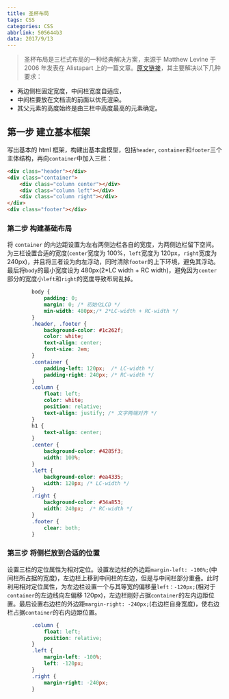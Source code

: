 ```yaml
---
title: 圣杯布局
tags: CSS
categories: CSS
abbrlink: 505644b3
data: 2017/9/13
---
```


> 圣杯布局是三栏式布局的一种经典解决方案，来源于 Matthew Levine 于 2006 年发表在 Alistapart 上的一篇文章。[原文链接](https://alistapart.com/article/holygrail)，其主要解决以下几种要求：

* 两边侧栏固定宽度，中间栏宽度自适应，
* 中间栏要放在文档流的前面以优先渲染。
* 其父元素的高度始终是由三栏中高度最高的元素确定。

## 第一步 建立基本框架

写出基本的 html 框架，构建出基本盒模型，包括`header`, `container`和`footer`三个主体结构，再向`container`中加入三栏：

```html
<div class="header"></div>
<div class="container">
    <div class="column center"></div>
    <div class="column left"></div>
    <div class="column right"></div>
</div>
<div class="footer"></div>
```

### 第二步 构建基础布局

将 `container` 的内边距设置为左右两侧边栏各自的宽度，为两侧边栏留下空间。为三栏设置合适的宽度(`center`宽度为 100%，`left`宽度为 120px，`right`宽度为240px)，并且将三者设为向左浮动，同时清除`footer`的上下环境，避免其浮动。最后将`body`的最小宽度设为 480px(2*LC width + RC width)，避免因为`center`部分的宽度小`left`和`right`的宽度导致布局乱掉。

```css
        body {
            padding: 0;
            margin: 0; /* 初始化LCD */
            min-width: 480px;/* 2*LC-width + RC-width */
        }
        .header, .footer {
            background-color: #1c262f;
            color: white;
            text-align: center;
            font-size: 2em;
        }
        .container {
            padding-left: 120px;  /* LC-width */
            padding-right: 240px; /* RC-width */
        }
        .column {
            float: left;
            color: white;
            position: relative;
            text-align: justify; /* 文字两端对齐 */
        }
        h1 {
            text-align: center;
        }
        .center {
            background-color: #4285f3;
            width: 100%;
        }
        .left {
            background-color: #ea4335;
            width: 120px; /* LC-width */
        }
        .right {
            background-color: #34a853;
            width: 240px;  /* RC-width */
        }
        .footer {
            clear: both;
        }
```

### 第三步 将侧栏放到合适的位置

设置三栏的定位属性为相对定位。设置左边栏的外边距`margin-left: -100%;`(中间栏所占据的宽度)，左边栏上移到中间栏的左边，但是与中间栏部分重叠。此时利用相对定位属性，为左边栏设置一个与其等宽的偏移量`left：-120px;`(相对于`container`的左边线向左偏移 120px)，左边栏刚好占据`container`的左内边距位置。最后设置右边栏的外边距`margin-right: -240px;`(右边栏自身宽度)，使右边栏占据`container`的右内边距位置。

```css
        .column {
            float: left;
            position: relative;
        }
        .left {
            margin-left: -100%;
            left: -120px;
        }
        .right {
            margin-right: -240px;
        }
```